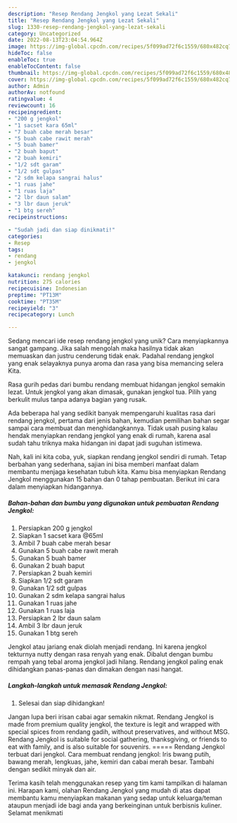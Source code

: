 ```yaml
---
description: "Resep Rendang Jengkol yang Lezat Sekali"
title: "Resep Rendang Jengkol yang Lezat Sekali"
slug: 1330-resep-rendang-jengkol-yang-lezat-sekali
category: Uncategorized
date: 2022-08-13T23:04:54.964Z
image: https://img-global.cpcdn.com/recipes/5f099ad72f6c1559/680x482cq70/rendang-jengkol-foto-resep-utama.jpg
hideToc: false
enableToc: true
enableTocContent: false
thumbnail: https://img-global.cpcdn.com/recipes/5f099ad72f6c1559/680x482cq70/rendang-jengkol-foto-resep-utama.jpg
cover: https://img-global.cpcdn.com/recipes/5f099ad72f6c1559/680x482cq70/rendang-jengkol-foto-resep-utama.jpg
author: Admin
authorAv: notfound
ratingvalue: 4
reviewcount: 16
recipeingredient:
- "200 g jengkol"
- "1 sacset kara 65ml"
- "7 buah cabe merah besar"
- "5 buah cabe rawit merah"
- "5 buah bamer"
- "2 buah baput"
- "2 buah kemiri"
- "1/2 sdt garam"
- "1/2 sdt gulpas"
- "2 sdm kelapa sangrai halus"
- "1 ruas jahe"
- "1 ruas laja"
- "2 lbr daun salam"
- "3 lbr daun jeruk"
- "1 btg sereh"
recipeinstructions:

- "Sudah jadi dan siap dinikmati!"
categories:
- Resep
tags:
- rendang
- jengkol

katakunci: rendang jengkol 
nutrition: 275 calories
recipecuisine: Indonesian
preptime: "PT13M"
cooktime: "PT35M"
recipeyield: "3"
recipecategory: Lunch

---
```





Sedang mencari ide resep rendang jengkol yang unik? Cara menyiapkannya sangat gampang. Jika salah mengolah maka hasilnya tidak akan memuaskan dan justru cenderung tidak enak. Padahal rendang jengkol yang enak selayaknya punya aroma dan rasa yang bisa memancing selera Kita.





Rasa gurih pedas dari bumbu rendang membuat hidangan jengkol semakin lezat. Untuk jengkol yang akan dimasak, gunakan jengkol tua. Pilih yang berkulit mulus tanpa adanya bagian yang rusak.

Ada beberapa hal yang sedikit banyak mempengaruhi kualitas rasa dari rendang jengkol, pertama dari jenis bahan, kemudian pemilihan bahan segar sampai cara membuat dan menghidangkannya. Tidak usah pusing kalau hendak menyiapkan rendang jengkol yang enak di rumah, karena asal sudah tahu triknya maka hidangan ini dapat jadi suguhan istimewa.






Nah, kali ini kita coba, yuk, siapkan rendang jengkol sendiri di rumah. Tetap berbahan yang sederhana, sajian ini bisa memberi manfaat dalam membantu menjaga kesehatan tubuh kita. Kamu bisa menyiapkan Rendang Jengkol menggunakan 15 bahan dan 0 tahap pembuatan. Berikut ini cara dalam menyiapkan hidangannya.

<!--inarticleads1-->

##### Bahan-bahan dan bumbu yang digunakan untuk pembuatan Rendang Jengkol:

1. Persiapkan 200 g jengkol
1. Siapkan 1 sacset kara @65ml
1. Ambil 7 buah cabe merah besar
1. Gunakan 5 buah cabe rawit merah
1. Gunakan 5 buah bamer
1. Gunakan 2 buah baput
1. Persiapkan 2 buah kemiri
1. Siapkan 1/2 sdt garam
1. Gunakan 1/2 sdt gulpas
1. Gunakan 2 sdm kelapa sangrai halus
1. Gunakan 1 ruas jahe
1. Gunakan 1 ruas laja
1. Persiapkan 2 lbr daun salam
1. Ambil 3 lbr daun jeruk
1. Gunakan 1 btg sereh


Jengkol atau jariang enak diolah menjadi rendang. Ini karena jengkol tekturnya nutty dengan rasa renyah yang enak. Dibalut dengan bumbu rempah yang tebal aroma jengkol jadi hilang. Rendang jengkol paling enak dihidangkan panas-panas dan dimakan dengan nasi hangat. 

<!--inarticleads2-->

##### Langkah-langkah untuk memasak Rendang Jengkol:


1. Selesai dan siap dihidangkan!

Jangan lupa beri irisan cabai agar semakin nikmat. Rendang Jengkol is made from premium quality jengkol, the texture is legit and wrapped with special spices from rendang gadih, without preservatives, and without MSG. Rendang Jengkol is suitable for social gathering, thanksgiving, or friends to eat with family, and is also suitable for souvenirs. ===== Rendang Jengkol terbuat dari jengkol. Cara membuat rendang jengkol: Iris bwang putih, bawang merah, lengkuas, jahe, kemiri dan cabai merah besar. Tambahi dengan sedikit minyak dan air. 

Terima kasih telah menggunakan resep yang tim kami tampilkan di halaman ini. Harapan kami, olahan Rendang Jengkol yang mudah di atas dapat membantu kamu menyiapkan makanan yang sedap untuk keluarga/teman ataupun menjadi ide bagi anda yang berkeinginan untuk berbisnis kuliner. Selamat menikmati
